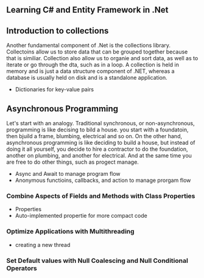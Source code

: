﻿## Learning C# and Entity Framework in .Net 

## Introduction to collections
Another fundamental component of .Net is the collections library. Collectoins allow us to store data that can be grouped together because that is similiar. Collection also allow us to organie and sort data, as well as 
to iterate or go through the dta, such as in a loop. A collection is held in memory and is just a data structure component of .NET, whereas a database is usually held on disk and is a standalone application.
- Dictionaries for key-value pairs

## Asynchronous Programming
Let's start with an analogy. Traditional synchronous, or non-asynchronous, programming is like decising to bild a house. you start with a foundatoin, then bjuild a frame, blumbing, electrical and so on. On the 
other hand, asynchronous programming is like deciding to build a house, but instead of doing it all yourself, you decide to hire a contractor to do the foundation, another on plumbing, and another for electrical. And at the 
same time you are free to do other things, such as progect manage. 
- Async and Await to manage program flow
- Anonymous functioins, callbacks, and action to manage prorgam flow

### Combine Aspects of Fields and Methods with Class Properties
- Properties
- Auto-implemented propertie for more compact code

### Optimize Applications with Multithreading
- creating a new thread

### Set Default values with Null Coalescing and Null Conditional Operators


